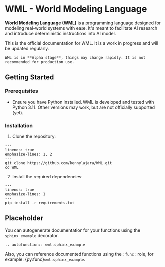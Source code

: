 # WML - World Modeling Language

**World Modeling Language (WML)** is a programming language designed for modeling real-world systems with ease.
It's meant to facilitate AI research and introduce deterministic instructions into AI model.

This is the official documentation for WML. It is a work in progress and will be updated regularly.

```{warning}
WML is in **Alpha stage**, things may change rapidly. It is not recommended for production use.
```

## Getting Started

### Prerequisites

- Ensure you have Python installed. WML is developed and tested with Python 3.11. Other versions may work, but are not
officially supported (yet).

### Installation

1. Clone the repository:
```{code-block} bash
---
linenos: true
emphasize-lines: 1, 2
---
git clone https://github.com/kennylajara/WML.git
cd WML
```

2. Install the required dependencies:
```{code-block} bash
---
linenos: true
emphasize-lines: 1
---
pip install -r requirements.txt
```

## Placeholder

You can autogenerate documentation for your functions using the `sphinx_example` decorator. 

```{eval-rst}
.. autofunction:: wml.sphinx_example
```

Also, you can reference documented functions using the `:func:` role, for example: {py:func}`wml.sphinx_example`.
